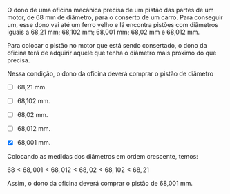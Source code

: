 

O dono de uma oficina mecânica precisa de um pistão das partes de um motor, de 68 mm de diâmetro, para o conserto de um carro. Para conseguir um, esse dono vai até um ferro velho e lá encontra pistões com diâmetros iguais a 68,21 mm; 68,102 mm; 68,001 mm; 68,02 mm e 68,012 mm.

Para colocar o pistão no motor que está sendo consertado, o dono da oficina terá de adquirir aquele que tenha o diâmetro mais próximo do que precisa.

Nessa condição, o dono da oficina deverá comprar o pistão de diâmetro



- [ ] 68,21 mm.
- [ ] 68,102 mm.
- [ ] 68,02 mm.
- [ ] 68,012 mm.
- [x] 68,001 mm.


Colocando as medidas dos diâmetros em ordem crescente, temos:

$68 < 68,001 < 68,012 < 68,02 < 68,102 < 68,21$

Assim, o dono da oficina deverá comprar o pistão de 68,001 mm.
